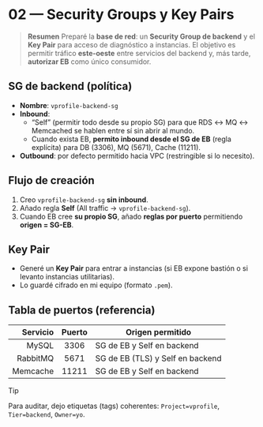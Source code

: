 <!-- 02-security-groups-y-keypairs.md -->
# 02 — Security Groups y Key Pairs

> **Resumen** 
> Preparé la **base de red**: un **Security Group de backend** y el **Key Pair** para acceso de diagnóstico a instancias. El objetivo es permitir tráfico **este-oeste** entre servicios del backend y, más tarde, **autorizar EB** como único consumidor.

## SG de backend (política)
- **Nombre**: `vprofile-backend-sg`
- **Inbound**:
  - “Self” (permitir todo desde su propio SG) para que RDS ↔ MQ ↔ Memcached se hablen entre sí sin abrir al mundo.
  - Cuando exista EB, **permito inbound desde el SG de EB** (regla explícita) para DB (3306), MQ (5671), Cache (11211).
- **Outbound**: por defecto permitido hacia VPC (restringible si lo necesito).

## Flujo de creación
1. Creo `vprofile-backend-sg` **sin inbound**.
2. Añado regla **Self** (All traffic → `vprofile-backend-sg`).
3. Cuando EB cree **su propio SG**, añado **reglas por puerto** permitiendo **origen = SG-EB**.

## Key Pair
- Generé un **Key Pair** para entrar a instancias (si EB expone bastión o si levanto instancias utilitarias).
- Lo guardé cifrado en mi equipo (formato `.pem`).

## Tabla de puertos (referencia)
| Servicio | Puerto | Origen permitido                        |
|---------:|:------:|-----------------------------------------|
|   MySQL  |  3306  | SG de EB y Self en backend              |
| RabbitMQ |  5671  | SG de EB (TLS) y Self en backend        |
| Memcache |  11211 | SG de EB y Self en backend              |

> [!TIP]
> Para auditar, dejo etiquetas (tags) coherentes: `Project=vprofile`, `Tier=backend`, `Owner=yo`.
